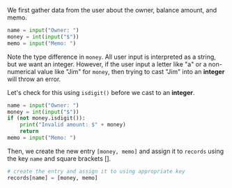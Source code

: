 <!--title={Inserting entries explained}-->

<!--badges={Python:21}-->

<!--concepts={PrintStatements.mdx, UserInput.mdx, Lists.mdx, ForLoops.mdx, IfStatements.mdx, BooleanOperators.mdx, Casting.mdx}-->

We first gather data from the user about the owner, balance amount, and memo.

```python
name = input("Owner: ")
money = int(input("$"))
memo = input("Memo: ")
```

Note the type difference in `money`. All user input is interpreted as a string, but we want an integer. However, if the user input a letter like "a" or a non-numerical value like "Jim" for `money`, then trying to cast "Jim" into an **integer** will throw an error.

Let's check for this using `isdigit()` before we cast to an **integer**.

```python
name = input("Owner: ")
money = int(input("$"))
if (not money.isdigit()):
    print("Invalid amount: $" + money)
    return
memo = input("Memo: ")
```



Then, we create the new entry `[money, memo]` and assign it to `records` using the key `name` and square brackets [].

```python
# create the entry and assign it to using appropriate key
records[name] = [money, memo]
```
